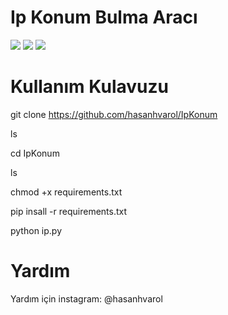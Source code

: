 # Ip Konum Bulma Aracı

![](https://img.shields.io/badge/python-blue.svg)
![](https://img.shields.io/badge/license-MIT-blue.svg)
![](https://img.shields.io/badge/author-hasanhvarol-blue)

# Kullanım Kulavuzu

git clone https://github.com/hasanhvarol/IpKonum 

ls

cd IpKonum

ls

chmod +x requirements.txt

pip insall -r requirements.txt

python ip.py

# Yardım

Yardım için instagram: @hasanhvarol
